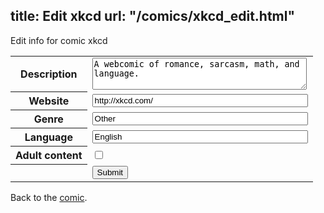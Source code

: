 title: Edit xkcd
url: "/comics/xkcd_edit.html"
---
Edit info for comic xkcd

<form name="comic" action="http://gaepostmail.appspot.com/comic/" method="post">
<table class="comicinfo">
<tr>
<th>Description</th><td><textarea name="description" cols="40" rows="3">A webcomic of romance, sarcasm, math, and language.</textarea></td>
</tr>
<tr>
<th>Website</th><td><input type="text" name="url" value="http://xkcd.com/" size="40"/></td>
</tr>
<tr>
<th>Genre</th><td><input type="text" name="genre" value="Other" size="40"/></td>
</tr>
<tr>
<th>Language</th><td><input type="text" name="language" value="English" size="40"/></td>
</tr>
<tr>
<th>Adult content</th><td><input type="checkbox" name="adult" value="adult" /></td>
</tr>
<tr>
<th></th><td>
<input type="hidden" name="comic" value="xkcd" />
<input type="submit" name="submit" value="Submit" />
</td>
</tr>
</table>
</form>

Back to the [comic](xkcd.html).
